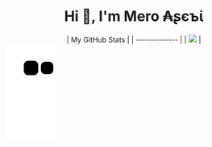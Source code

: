 <h1 align="center">Hi 👋, I'm Mero ₳ʂєъί</h1>

<div align="center">
| My GitHub Stats  |
| ------------- |
| <img src="https://github-readme-stats.vercel.app/api?username=ussnllmn&show_icons=true&theme=dark&locale=en" width='420px'>  |
</div> 

<img src="https://github.com/ussnllmn/ussnllmn/blob/output/github-contribution-grid-snake.svg">
